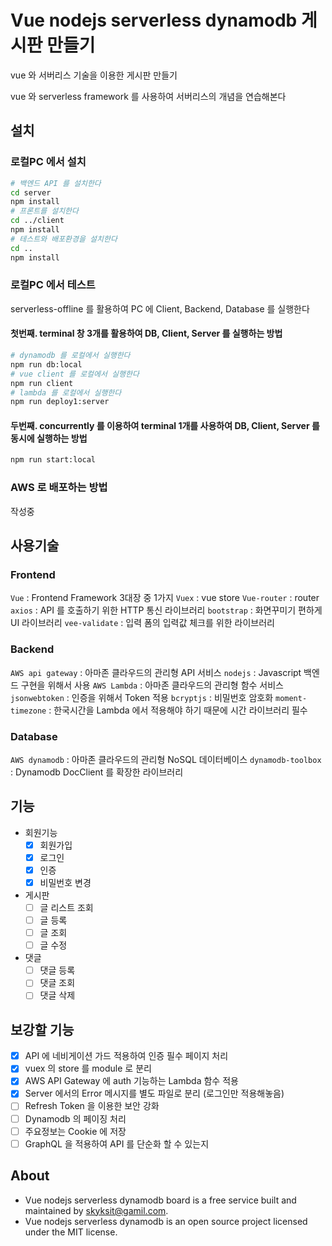 # Vue nodejs serverless dynamodb 게시판 만들기
vue 와 서버리스 기술을 이용한 게시판 만들기

vue 와 serverless framework 를 사용하여 서버리스의 개념을 연습해본다

## 설치
### 로컬PC 에서 설치
```bash
# 백엔드 API 를 설치한다
cd server
npm install
# 프론트를 설치한다
cd ../client
npm install
# 테스트와 배포환경을 설치한다
cd ..
npm install
```
### 로컬PC 에서 테스트
serverless-offline 를 활용하여 PC 에 Client, Backend, Database 를 실행한다

#### 첫번째. terminal 창 3개를 활용하여 DB, Client, Server 를 실행하는 방법
```bash
# dynamodb 를 로컬에서 실행한다
npm run db:local
# vue client 를 로컬에서 실행한다
npm run client
# lambda 를 로컬에서 실행한다
npm run deploy1:server
```

#### 두번째. concurrently 를 이용하여 terminal 1개를 사용하여 DB, Client, Server 를 동시에 실행하는 방법
```bash
npm run start:local
```

### AWS 로 배포하는 방법
작성중


## 사용기술
### Frontend
`Vue` : Frontend Framework 3대장 중 1가지
`Vuex` : vue store
`Vue-router` : router
`axios` : API 를 호출하기 위한 HTTP 통신 라이브러리
`bootstrap` : 화면꾸미기 편하게 UI 라이브러리
`vee-validate` : 입력 폼의 입력값 체크를 위한 라이브러리
### Backend
`AWS api gateway` : 아마존 클라우드의 관리형 API 서비스
`nodejs` : Javascript 백엔드 구현을 위해서 사용
`AWS Lambda` : 아마존 클라우드의 관리형 함수 서비스
`jsonwebtoken` : 인증을 위해서 Token 적용
`bcryptjs` : 비밀번호 암호화
`moment-timezone` : 한국시간을 Lambda 에서 적용해야 하기 때문에 시간 라이브러리 필수
### Database
`AWS dynamodb` : 아마존 클라우드의 관리형 NoSQL 데이터베이스
`dynamodb-toolbox` : Dynamodb DocClient 를 확장한 라이브러리

## 기능
  - 회원기능
    - [x] 회원가입
    - [x] 로그인
    - [x] 인증
    - [x] 비밀번호 변경
  - 게시판
    - [ ] 글 리스트 조회
    - [ ] 글 등록
    - [ ] 글 조회
    - [ ] 글 수정
  - 댓글
    - [ ] 댓글 등록
    - [ ] 댓글 조회
    - [ ] 댓글 삭제

## 보강할 기능
  - [x] API 에 네비게이션 가드 적용하여 인증 필수 페이지 처리
  - [x] vuex 의 store 를 module 로 분리
  - [x] AWS API Gateway 에 auth 기능하는 Lambda 함수 적용
  - [x] Server 에서의 Error 메시지를 별도 파일로 분리 (로그인만 적용해놓음)
  - [ ] Refresh Token 을 이용한 보안 강화
  - [ ] Dynamodb 의 페이징 처리
  - [ ] 주요정보는 Cookie 에 저장
  - [ ] GraphQL 을 적용하여 API 를 단순화 할 수 있는지

## About
* Vue nodejs serverless dynamodb board is a free service built and maintained by skyksit@gamil.com.
* Vue nodejs serverless dynamodb is an open source project licensed under the MIT license.